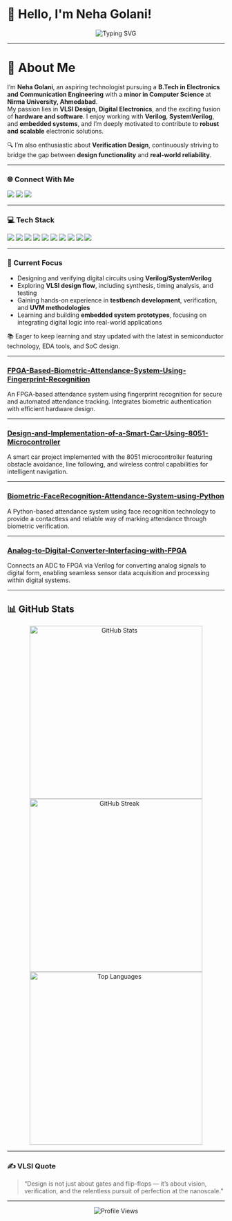 # 👋 Hello, I'm Neha Golani!  
<div align="center">  
  <img src="https://readme-typing-svg.herokuapp.com?font=Montserrat&pause=1200&color=808080&center=true&vCenter=true&width=460&lines=Aspiring+Technologist;VLSI+Design+Passionate;Digital+Electronics+Enthusiast;Verification+%26+Innovation" alt="Typing SVG" />
</div>  

---

# 💫 About Me  
I’m **Neha Golani**, an aspiring technologist pursuing a **B.Tech in Electronics and Communication Engineering** with a **minor in Computer Science** at **Nirma University, Ahmedabad**.  
My passion lies in **VLSI Design**, **Digital Electronics**, and the exciting fusion of **hardware and software**. I enjoy working with **Verilog**, **SystemVerilog**, and **embedded systems**, and I’m deeply motivated to contribute to **robust and scalable** electronic solutions.  

🔍 I’m also enthusiastic about **Verification Design**, continuously striving to bridge the gap between **design functionality** and **real-world reliability**.  

---
### 🌐 Connect With Me  
<a href="https://linkedin.com/in/neha-golani-546308252"><img src="https://img.shields.io/badge/LinkedIn-Neha%20Golani-0A66C2?style=plastic&logo=linkedin&logoColor=white"></a> <a href="https://x.com/nehagolani19"><img src="https://img.shields.io/badge/X-@nehagolani19-000000?style=plastic&logo=X&logoColor=white"></a> <a href="mailto:nehagolani2005@gmail.com"><img src="https://img.shields.io/badge/Email-nehagolani2005@gmail.com-D14836?style=plastic&logo=gmail&logoColor=white"></a>

---

### 💻 Tech Stack  
<img src="https://img.shields.io/badge/C-00599C?style=plastic&logo=c&logoColor=white"/> <img src="https://img.shields.io/badge/C++-00599C?style=plastic&logo=c%2B%2B&logoColor=white"/> <img src="https://img.shields.io/badge/Python-3670A0?style=plastic&logo=python&logoColor=ffdd54"/> <img src="https://img.shields.io/badge/Verilog-8A2BE2?style=plastic&logoColor=white"/> <img src="https://img.shields.io/badge/SystemVerilog-800000?style=plastic&logoColor=white"/> <img src="https://img.shields.io/badge/Embedded_C-darkgreen?style=plastic&logo=c&logoColor=white"/> <img src="https://img.shields.io/badge/Assembly-808080?style=plastic&logoColor=white"/> <img src="https://img.shields.io/badge/Linux_Shell-333333?style=plastic&logo=linux&logoColor=white"/> <img src="https://img.shields.io/badge/SQL-07405E?style=plastic&logo=mysql&logoColor=white"/> <img src="https://img.shields.io/badge/MATLAB-e16737?style=plastic&logoColor=white"/>

---

### 🎯 Current Focus

- Designing and verifying digital circuits using **Verilog/SystemVerilog**  
- Exploring **VLSI design flow**, including synthesis, timing analysis, and testing  
- Gaining hands-on experience in **testbench development**, verification, and **UVM methodologies**  
- Learning and building **embedded system prototypes**, focusing on integrating digital logic into real-world applications  

📚 Eager to keep learning and stay updated with the latest in semiconductor technology, EDA tools, and SoC design.


---

### [FPGA-Based-Biometric-Attendance-System-Using-Fingerprint-Recognition](https://github.com/Nehagolani19/FPGA-Based-Biometric-Attendance-System-Using-Fingerprint-Recognition)  
An FPGA-based attendance system using fingerprint recognition for secure and automated attendance tracking. Integrates biometric authentication with efficient hardware design.

---

### [Design-and-Implementation-of-a-Smart-Car-Using-8051-Microcontroller](https://github.com/Nehagolani19/Design-and-Implementation-of-a-Smart-Car-Using-8051-Microcontroller)  
A smart car project implemented with the 8051 microcontroller featuring obstacle avoidance, line following, and wireless control capabilities for intelligent navigation.

---

### [Biometric-FaceRecognition-Attendance-System-using-Python](https://github.com/Nehagolani19/Biometric-FaceRecognition-Attendance-System-using-Python)  
A Python-based attendance system using face recognition technology to provide a contactless and reliable way of marking attendance through biometric verification.

---

### [Analog-to-Digital-Converter-Interfacing-with-FPGA](https://github.com/Nehagolani19/Analog-to-Digital-Converter-Interfacing-with-FPGA)  
Connects an ADC to FPGA via Verilog for converting analog signals to digital form, enabling seamless sensor data acquisition and processing within digital systems.

---

## 📊 GitHub Stats  

<div align="center">

<a href="https://github.com/Nehagolani19">
  <img alt="GitHub Stats" src="https://github-readme-stats.vercel.app/api?username=Nehagolani19&show_icons=true&theme=onedark&hide_border=true&count_private=true&include_all_commits=true&card_width=400&hide=prs" width="400" />
</a>

<a href="https://github.com/Nehagolani19">
  <img alt="GitHub Streak" src="https://github-readme-streak-stats.herokuapp.com/?user=Nehagolani19&theme=onedark&hide_border=true" width="400" />
</a>

<a href="https://github.com/Nehagolani19">
  <img alt="Top Languages" src="https://github-readme-stats.vercel.app/api/top-langs/?username=Nehagolani19&layout=compact&theme=onedark&hide_border=true&card_width=400" width="400" />
</a>

</div>

---

### ✍️ VLSI Quote  
> “Design is not just about gates and flip-flops — it’s about vision, verification, and the relentless pursuit of perfection at the nanoscale.”  

---

<div align="center">
  <img src="https://komarev.com/ghpvc/?username=urmitkikani11&color=yellow" alt="Profile Views"/>
</div>
